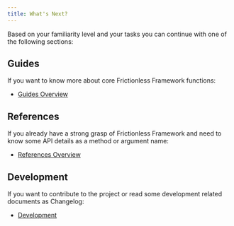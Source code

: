 ```yaml
---
title: What's Next?
---
```


Based on your familiarity level and your tasks you can continue with one of the following sections:

## Guides

If you want to know more about core Frictionless Framework functions:
- [Guides Overview](../guides/guides-overview.md)

## References

If you already have a strong grasp of Frictionless Framework and need to know some API details as a method or argument name:
- [References Overview](../references/references-overview.md)

## Development

If you want to contribute to the project or read some development related documents as Changelog:
- [Development](../development/development.md)
